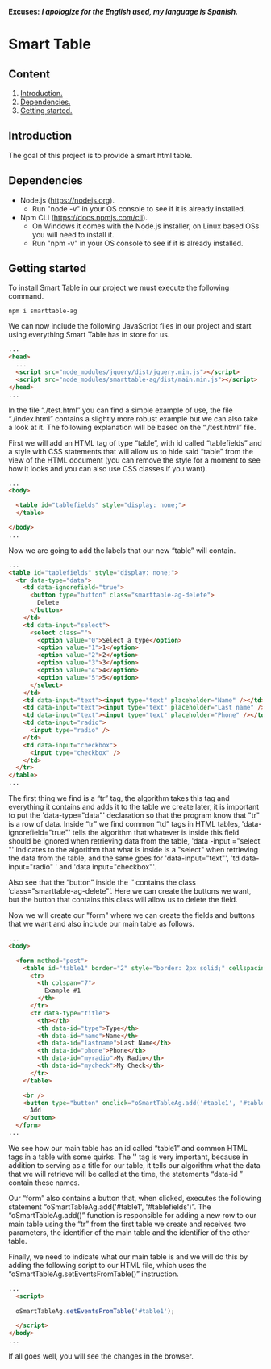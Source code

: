 **Excuses:** ___I apologize for the English used, my language is Spanish.___

# Smart Table #

## Content ##

1. [Introduction.](#Introduction "Introduction")
2. [Dependencies.](#Dependencies "Dependencies")
3. [Getting started.](#GettingStarted "Getting started")

## Introduction <span name="Introduction"></span> ##

The goal of this project is to provide a smart html table.

## Dependencies <span name="Dependencies"></span> ##

* Node.js (https://nodejs.org).
  - Run "node -v" in your OS console to see if it is already installed.
* Npm CLI (https://docs.npmjs.com/cli).
  - On Windows it comes with the Node.js installer, on Linux based OSs you will need to install it.
  - Run "npm -v" in your OS console to see if it is already installed.

## Getting started <span name="GettingStarted"></span> ##

To install Smart Table in our project we must execute the following command.

~~~
npm i smarttable-ag
~~~

We can now include the following JavaScript files in our project and start using everything Smart Table has in store for us.

```html
...
<head>
  ...
  <script src="node_modules/jquery/dist/jquery.min.js"></script>
  <script src="node_modules/smarttable-ag/dist/main.min.js"></script>
</head>
...
```

In the file “./test.html” you can find a simple example of use, the file “./index.html” contains a slightly more robust example but we can also take a look at it. The following explanation will be based on the “./test.html” file.

First we will add an HTML tag of type “table”, with id called “tablefields” and a style with CSS statements that will allow us to hide said “table” from the view of the HTML document (you can remove the style for a moment to see how it looks and you can also use CSS classes if you want).

```html
...
<body>

  <table id="tablefields" style="display: none;">
  </table>

</body>
...
```

Now we are going to add the labels that our new “table” will contain.

```html
...
<table id="tablefields" style="display: none;">
  <tr data-type="data">
    <td data-ignorefield="true">
      <button type="button" class="smarttable-ag-delete">
        Delete
      </button>
    </td>
    <td data-input="select">
      <select class="">
        <option value="0">Select a type</option>
        <option value="1">1</option>
        <option value="2">2</option>
        <option value="3">3</option>
        <option value="4">4</option>
        <option value="5">5</option>
      </select>
    </td>
    <td data-input="text"><input type="text" placeholder="Name" /></td>
    <td data-input="text"><input type="text" placeholder="Last name" /></td>
    <td data-input="text"><input type="text" placeholder="Phone" /></td>
    <td data-input="radio">
      <input type="radio" />
    </td>
    <td data-input="checkbox">
      <input type="checkbox" />
    </td>
  </tr>
</table>
...
```

The first thing we find is a “tr” tag, the algorithm takes this tag and everything it contains and adds it to the table we create later, it is important to put the 'data-type="data"' declaration so that the program know that "tr" is a row of data. Inside “tr” we find common “td” tags in HTML tables, 'data-ignorefield="true"' tells the algorithm that whatever is inside this field should be ignored when retrieving data from the table, 'data -input ="select "' indicates to the algorithm that what is inside is a "select" when retrieving the data from the table, and the same goes for 'data-input="text"', 'td data-input="radio" ' and 'data input="checkbox"'.

Also see that the “button” inside the ‘<td data-ignorefield="true">’ contains the class ‘class="smarttable-ag-delete"’. Here we can create the buttons we want, but the button that contains this class will allow us to delete the field.

Now we will create our "form" where we can create the fields and buttons that we want and also include our main table as follows.

```html
...
<body>

  <form method="post">
    <table id="table1" border="2" style="border: 2px solid;" cellspacing=1>
      <tr>
        <th colspan="7">
          Example #1
        </th>
      </tr>
      <tr data-type="title">
        <th></th>
        <th data-id="type">Type</th>
        <th data-id="name">Name</th>
        <th data-id="lastname">Last Name</th>
        <th data-id="phone">Phone</th>
        <th data-id="myradio">My Radio</th>
        <th data-id="mycheck">My Check</th>
      </tr>
    </table>

    <br />
    <button type="button" onclick="oSmartTableAg.add('#table1', '#tablefields')">
      Add
    </button>
  </form>
...
```

We see how our main table has an id called “table1” and common HTML tags in a table with some quirks. The '<tr data-type="title">' tag is very important, because in addition to serving as a title for our table, it tells our algorithm what the data that we will retrieve will be called at the time, the statements “data-id ” contain these names.

Our “form” also contains a button that, when clicked, executes the following statement “oSmartTableAg.add('#table1', '#tablefields')”. The “oSmartTableAg.add()” function is responsible for adding a new row to our main table using the “tr” from the first table we create and receives two parameters, the identifier of the main table and the identifier of the other table.

Finally, we need to indicate what our main table is and we will do this by adding the following script to our HTML file, which uses the “oSmartTableAg.setEventsFromTable()” instruction.

```html
...
  <script>
  
  oSmartTableAg.setEventsFromTable('#table1');

  </script>
</body>
...
```

If all goes well, you will see the changes in the browser.